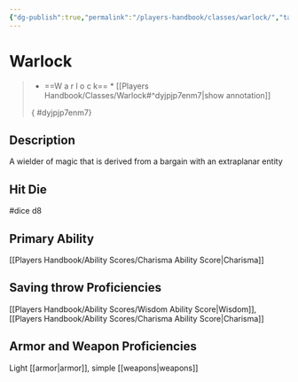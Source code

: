```yaml
---
{"dg-publish":true,"permalink":"/players-handbook/classes/warlock/","tags":["class"],"noteIcon":""}
---
```


# Warlock



>
>* ==W a r l o c k== *
>[[Players Handbook/Classes/Warlock#^dyjpjp7enm7\|show annotation]]
>
>
>
>{ #dyjpjp7enm7}

## Description

A wielder of magic that is derived from a bargain with an extraplanar entity

## Hit Die

#dice d8

## Primary Ability

[[Players Handbook/Ability Scores/Charisma Ability Score\|Charisma]]

## Saving throw Proficiencies

[[Players Handbook/Ability Scores/Wisdom Ability Score\|Wisdom]], [[Players Handbook/Ability Scores/Charisma Ability Score\|Charisma]]

## Armor and Weapon Proficiencies 

Light [[armor\|armor]], simple [[weapons\|weapons]] 